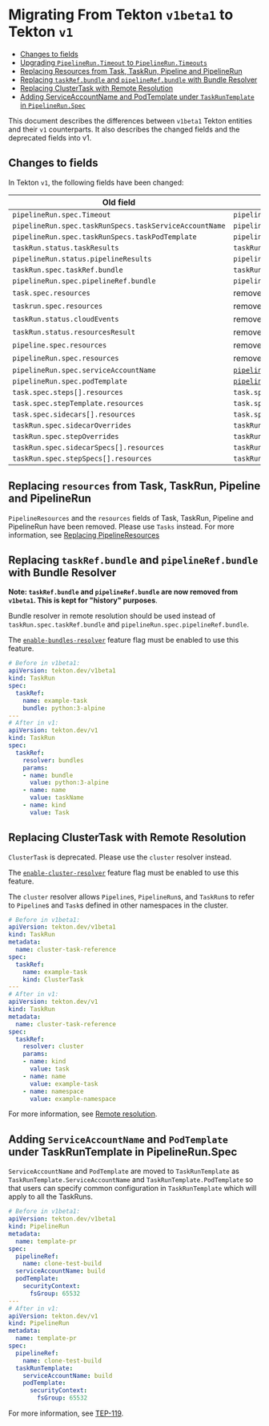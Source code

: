 <!--
---
linkTitle: "Migrating from Tekton v1beta1"
weight: 4000
---
-->

# Migrating From Tekton `v1beta1` to Tekton `v1`

- [Changes to fields](#changes-to-fields)
- [Upgrading `PipelineRun.Timeout` to `PipelineRun.Timeouts`](#upgrading-pipelinerun.timeout-to-pipelinerun.timeouts)
- [Replacing Resources from Task, TaskRun, Pipeline and PipelineRun](#replacing-resources-from-task,-taskrun,-pipeline-and-pipelinerun)
- [Replacing `taskRef.bundle` and `pipelineRef.bundle` with Bundle Resolver](#replacing-taskRef.bundle-and-pipelineRef.bundle-with-bundle-resolver)
- [Replacing ClusterTask with Remote Resolution](#replacing-clustertask-with-remote-resolution)
- [Adding ServiceAccountName and PodTemplate under `TaskRunTemplate` in `PipelineRun.Spec`](#adding-serviceaccountname-and-podtemplate-under-taskruntemplate-in-pipelinerun.spec)


This document describes the differences between `v1beta1` Tekton entities and their
`v1` counterparts. It also describes the changed fields and the deprecated fields into v1.
## Changes to fields

In Tekton `v1`, the following fields have been changed:

| Old field | Replacement |
| --------- | ----------|
| `pipelineRun.spec.Timeout`| `pipelineRun.spec.timeouts.pipeline` |
| `pipelineRun.spec.taskRunSpecs.taskServiceAccountName` | `pipelineRun.spec.taskRunSpecs.serviceAccountName` |
| `pipelineRun.spec.taskRunSpecs.taskPodTemplate` | `pipelineRun.spec.taskRunSpecs.podTemplate` |
| `taskRun.status.taskResults` | `taskRun.status.results` |
| `pipelineRun.status.pipelineResults` | `pipelineRun.status.results` |
| `taskRun.spec.taskRef.bundle` | `taskRun.spec.taskRef.resolver` |
| `pipelineRun.spec.pipelineRef.bundle` | `pipelineRun.spec.pipelineRef.resolver` |
| `task.spec.resources` | removed from `Task` |
| `taskrun.spec.resources` | removed from `TaskRun` |
| `taskRun.status.cloudEvents` | removed from `TaskRun` |
| `taskRun.status.resourcesResult` | removed from `TaskRun` |
| `pipeline.spec.resources` | removed from `Pipeline` |
| `pipelineRun.spec.resources` | removed from `PipelineRun` |
| `pipelineRun.spec.serviceAccountName` | [`pipelineRun.spec.taskRunTemplate.serviceAccountName`](#adding-serviceaccountname-and-podtemplate-under-taskruntemplate-in-pipelinerun.spec) |
| `pipelineRun.spec.podTemplate` | [`pipelineRun.spec.taskRunTemplate.podTemplate`](#adding-serviceaccountname-and-podtemplate-under-taskruntemplate-in-pipelinerun.spec) |
| `task.spec.steps[].resources` | `task.spec.steps[].computeResources` |
| `task.spec.stepTemplate.resources` | `task.spec.stepTemplate.computeResources` |
| `task.spec.sidecars[].resources` | `task.spec.sidecars[].computeResources` |
| `taskRun.spec.sidecarOverrides`| `taskRun.spec.sidecarSpecs` |
| `taskRun.spec.stepOverrides` | `taskRun.spec.stepSpecs` |
| `taskRun.spec.sidecarSpecs[].resources` | `taskRun.spec.sidecarSpecs[].computeResources` |
| `taskRun.spec.stepSpecs[].resources` | `taskRun.spec.stepSpecs[].computeResources` |

## Replacing `resources` from Task, TaskRun, Pipeline and PipelineRun <a id='replacing-resources-from-task,-taskrun,-pipeline-and-pipelinerun'> </a>
`PipelineResources` and the `resources` fields of Task, TaskRun, Pipeline and PipelineRun have been removed. Please use `Tasks` instead. For more information, see [Replacing PipelineResources](https://github.com/tektoncd/pipeline/blob/main/docs/pipelineresources.md)

## Replacing `taskRef.bundle` and `pipelineRef.bundle` with Bundle Resolver <a id='replacing-taskRef.bundle-and-pipelineRef.bundle-with-bundle-resolver'> </a>

**Note: `taskRef.bundle` and `pipelineRef.bundle` are now removed from `v1beta1`. This is kept for "history" purposes**.

Bundle resolver in remote resolution should be used instead of `taskRun.spec.taskRef.bundle` and `pipelineRun.spec.pipelineRef.bundle`.

The [`enable-bundles-resolver`](https://github.com/tektoncd/pipeline/blob/main/docs/install.md#customizing-the-pipelines-controller-behavior) feature flag must be enabled to use this feature.

```yaml
# Before in v1beta1:
apiVersion: tekton.dev/v1beta1
kind: TaskRun
spec:
  taskRef:
    name: example-task
    bundle: python:3-alpine
---
# After in v1:
apiVersion: tekton.dev/v1
kind: TaskRun
spec:
  taskRef:
    resolver: bundles
    params:
    - name: bundle
      value: python:3-alpine
    - name: name
      value: taskName
    - name: kind
      value: Task
```

## Replacing ClusterTask with Remote Resolution
`ClusterTask` is deprecated. Please use the `cluster` resolver instead.

The [`enable-cluster-resolver`](https://github.com/tektoncd/pipeline/blob/main/docs/install.md#customizing-the-pipelines-controller-behavior) feature flag must be enabled to use this feature.

The `cluster` resolver allows `Pipeline`s, `PipelineRun`s, and `TaskRun`s to refer
to `Pipeline`s and `Task`s defined in other namespaces in the cluster.

```yaml
# Before in v1beta1:
apiVersion: tekton.dev/v1beta1
kind: TaskRun
metadata:
  name: cluster-task-reference
spec:
  taskRef:
    name: example-task
    kind: ClusterTask
---
# After in v1:
apiVersion: tekton.dev/v1
kind: TaskRun
metadata:
  name: cluster-task-reference
spec:
  taskRef:
    resolver: cluster
    params:
    - name: kind
      value: task
    - name: name
      value: example-task
    - name: namespace
      value: example-namespace
```

For more information, see [Remote resolution](https://github.com/tektoncd/community/blob/main/teps/0060-remote-resource-resolution.md).

## Adding `ServiceAccountName` and `PodTemplate` under TaskRunTemplate in PipelineRun.Spec <a id='adding-serviceaccountname-and-podtemplate-under-taskruntemplate-in-pipelinerun.spec'></a>
`ServiceAccountName` and `PodTemplate` are moved to `TaskRunTemplate` as `TaskRunTemplate.ServiceAccountName` and `TaskRunTemplate.PodTemplate` so that users can specify common configuration in `TaskRunTemplate` which will apply to all the TaskRuns.

```yaml
# Before in v1beta1:
apiVersion: tekton.dev/v1beta1
kind: PipelineRun
metadata:
  name: template-pr
spec:
  pipelineRef:
    name: clone-test-build
  serviceAccountName: build
  podTemplate:
    securityContext:
      fsGroup: 65532
---
# After in v1:
apiVersion: tekton.dev/v1
kind: PipelineRun
metadata:
  name: template-pr
spec:
  pipelineRef:
    name: clone-test-build
  taskRunTemplate:
    serviceAccountName: build
    podTemplate:
      securityContext:
        fsGroup: 65532
```

For more information, see [TEP-119](https://github.com/tektoncd/community/blob/main/teps/0119-add-taskrun-template-in-pipelinerun.md).
